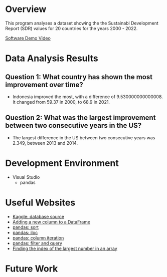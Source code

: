 # Overview

This program analyses a dataset showing the the Sustainabl Development Report (SDR) values for 20 countries for the years 2000 - 2022.

[Software Demo Video](http://youtube.link.goes.here)

# Data Analysis Results

## Question 1: What country has shown the most improvement over time?
* Indonesia improved the most, with a difference of 9.530000000000008. It changed from 59.37 in 2000, to 68.9 in 2021.
## Question 2: What was the largest improvement between two consecutive years in the US?
* The largest difference in the US between two consecutive years was 2.349, between 2013 and 2014.

# Development Environment

* Visual Studio
    * pandas

# Useful Websites

* [Kaggle: database source](https://www.kaggle.com/datasets/ankanhore545/sustainable-development-report-20002022?resource=download)
* [Adding a new column to a DataFrame](https://pythonguides.com/add-a-column-to-a-dataframe-in-python-pandas/)
* [pandas: sort](https://www.geeksforgeeks.org/how-to-sort-pandas-dataframe/)
* [pandas: iloc](https://www.geeksforgeeks.org/how-to-get-first-row-of-pandas-dataframe/)
* [pandas: column iteration](https://www.geeksforgeeks.org/loop-or-iterate-over-all-or-certain-columns-of-a-dataframe-in-python-pandas/)
* [pandas: filter and query](https://pythonspot.com/pandas-filter/)
* [Finding the index of the largest number in an array](https://stackoverflow.com/questions/27755867/returning-the-index-of-the-largest-element-in-an-array-in-python)

# Future Work
